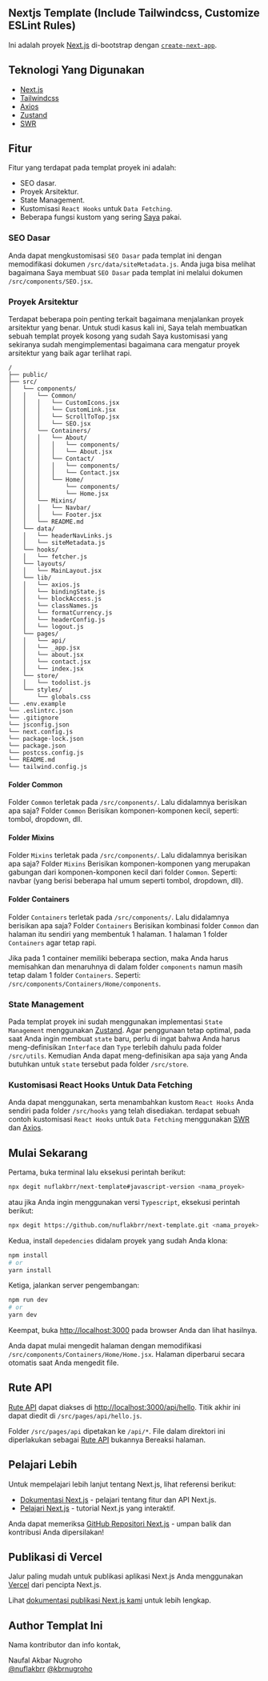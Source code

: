 ## Nextjs Template (Include Tailwindcss, Customize ESLint Rules)

Ini adalah proyek [Next.js](https://nextjs.org/) di-bootstrap dengan [`create-next-app`](https://github.com/vercel/next.js/tree/canary/packages/create-next-app).

## Teknologi Yang Digunakan

- [Next.js](https://nextjs.org/)
- [Tailwindcss](https://tailwindcss.com/)
- [Axios](https://axios-http.com/docs/intro)
- [Zustand](https://docs.pmnd.rs/zustand/getting-started/introduction)
- [SWR](https://swr.vercel.app)

## Fitur

Fitur yang terdapat pada templat proyek ini adalah:

- SEO dasar.
- Proyek Arsitektur.
- State Management.
- Kustomisasi `React Hooks` untuk `Data Fetching`.
- Beberapa fungsi kustom yang sering [Saya](https://github.com/nuflakbrr) pakai.

### SEO Dasar

Anda dapat mengkustomisasi `SEO Dasar` pada templat ini dengan memodifikasi dokumen `/src/data/siteMetadata.js`. Anda juga bisa melihat bagaimana Saya membuat `SEO Dasar` pada templat ini melalui dokumen `/src/components/SEO.jsx`.

### Proyek Arsitektur

Terdapat beberapa poin penting terkait bagaimana menjalankan proyek arsitektur yang benar. Untuk studi kasus kali ini, Saya telah membuatkan sebuah templat proyek kosong yang sudah Saya kustomisasi yang sekiranya sudah mengimplementasi bagaimana cara mengatur proyek arsitektur yang baik agar terlihat rapi.

```
/
├── public/
├── src/
│   └── components/
│   │   └── Common/
│   │   │   └── CustomIcons.jsx
│   │   │   └── CustomLink.jsx
│   │   │   └── ScrollToTop.jsx
│   │   │   └── SEO.jsx
│   │   └── Containers/
│   │   │   └── About/
│   │   │   │   └── components/
│   │   │   │   └── About.jsx
│   │   │   └── Contact/
│   │   │   │   └── components/
│   │   │   │   └── Contact.jsx
│   │   │   └── Home/
│   │   │       └── components/
│   │   │       └── Home.jsx
│   │   └── Mixins/
│   │   │   └── Navbar/
│   │   │   └── Footer.jsx
│   │   └── README.md
│   └── data/
│   │   └── headerNavLinks.js
│   │   └── siteMetadata.js
│   └── hooks/
│   │   └── fetcher.js
│   └── layouts/
│   │   └── MainLayout.jsx
│   └── lib/
│   │   └── axios.js
│   │   └── bindingState.js
│   │   └── blockAccess.js
│   │   └── classNames.js
│   │   └── formatCurrency.js
│   │   └── headerConfig.js
│   │   └── logout.js
│   └── pages/
│   │   └── api/
│   │   └── _app.jsx
│   │   └── about.jsx
│   │   └── contact.jsx
│   │   └── index.jsx
│   └── store/
│   │   └── todolist.js
│   └── styles/
│       └── globals.css
└── .env.example
└── .eslintrc.json
└── .gitignore
└── jsconfig.json
└── next.config.js
└── package-lock.json
└── package.json
└── postcss.config.js
└── README.md
└── tailwind.config.js
```

#### Folder Common

Folder `Common` terletak pada `/src/components/`. Lalu didalamnya berisikan apa saja? Folder `Common` Berisikan komponen-komponen kecil, seperti: tombol, dropdown, dll.

#### Folder Mixins

Folder `Mixins` terletak pada `/src/components/`. Lalu didalamnya berisikan apa saja? Folder `Mixins` Berisikan komponen-komponen yang merupakan gabungan dari komponen-komponen kecil dari folder `Common`. Seperti: navbar (yang berisi beberapa hal umum seperti tombol, dropdown, dll).

#### Folder Containers

Folder `Containers` terletak pada `/src/components/`. Lalu didalamnya berisikan apa saja? Folder `Containers` Berisikan kombinasi folder `Common` dan halaman itu sendiri yang membentuk 1 halaman. 1 halaman 1 folder `Containers` agar tetap rapi.

Jika pada 1 container memiliki beberapa section, maka Anda harus memisahkan dan menaruhnya di dalam folder `components` namun masih tetap dalam 1 folder `Containers`. Seperti: `/src/components/Containers/Home/components`.

### State Management

Pada templat proyek ini sudah menggunakan implementasi `State Management` menggunakan [Zustand](https://docs.pmnd.rs/zustand/getting-started/introduction). Agar penggunaan tetap optimal, pada saat Anda ingin membuat `state` baru, perlu di ingat bahwa Anda harus meng-definisikan `Interface` dan `Type` terlebih dahulu pada folder `/src/utils`. Kemudian Anda dapat meng-definisikan apa saja yang Anda butuhkan untuk `state` tersebut pada folder `/src/store`.

### Kustomisasi React Hooks Untuk Data Fetching

Anda dapat menggunakan, serta menambahkan kustom `React Hooks` Anda sendiri pada folder `/src/hooks` yang telah disediakan. terdapat sebuah contoh kustomisasi `React Hooks` untuk `Data Fetching` menggunakan [SWR](https://swr.vercel.app) dan [Axios](https://axios-http.com/docs/intro).

## Mulai Sekarang

Pertama, buka terminal lalu eksekusi perintah berikut:

```bash
npx degit nuflakbrr/next-template#javascript-version <nama_proyek>
```

atau jika Anda ingin menggunakan versi `Typescript`, eksekusi perintah berikut:

```bash
npx degit https://github.com/nuflakbrr/next-template.git <nama_proyek>
```

Kedua, install `depedencies` didalam proyek yang sudah Anda klona:

```bash
npm install
# or
yarn install
```

Ketiga, jalankan server pengembangan:

```bash
npm run dev
# or
yarn dev
```

Keempat, buka [http://localhost:3000](http://localhost:3000) pada browser Anda dan lihat hasilnya.

Anda dapat mulai mengedit halaman dengan memodifikasi `/src/components/Containers/Home/Home.jsx`. Halaman diperbarui secara otomatis saat Anda mengedit file.

## Rute API

[Rute API](https://nextjs.org/docs/api-routes/introduction) dapat diakses di [http://localhost:3000/api/hello](http://localhost:3000/api/hello). Titik akhir ini dapat diedit di `/src/pages/api/hello.js`.

Folder `/src/pages/api` dipetakan ke `/api/*`. File dalam direktori ini diperlakukan sebagai [Rute API](https://nextjs.org/docs/api-routes/introduction) bukannya Bereaksi halaman.

## Pelajari Lebih

Untuk mempelajari lebih lanjut tentang Next.js, lihat referensi berikut:

- [Dokumentasi Next.js](https://nextjs.org/docs) - pelajari tentang fitur dan API Next.js.
- [Pelajari Next.js](https://nextjs.org/learn) - tutorial Next.js yang interaktif.

Anda dapat memeriksa [GitHub Repositori Next.js](https://github.com/vercel/next.js/) - umpan balik dan kontribusi Anda dipersilakan!

## Publikasi di Vercel

Jalur paling mudah untuk publikasi aplikasi Next.js Anda menggunakan [Vercel](https://vercel.com/new?utm_medium=default-template&filter=next.js&utm_source=create-next-app&utm_campaign=create-next-app-readme) dari pencipta Next.js.

Lihat [dokumentasi publikasi Next.js kami](https://nextjs.org/docs/deployment) untuk lebih lengkap.

## Author Templat Ini

Nama kontributor dan info kontak,

Naufal Akbar Nugroho  
[@nuflakbrr](https://github.com/nuflakbrr)
[@kbrnugroho](https://instagram.com/kbrnugroho)
